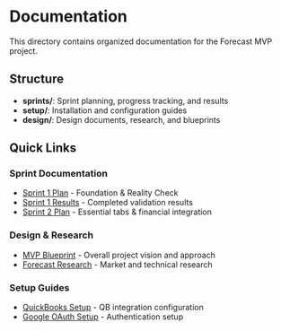 # Documentation

This directory contains organized documentation for the Forecast MVP project.

## Structure

- **sprints/**: Sprint planning, progress tracking, and results
- **setup/**: Installation and configuration guides  
- **design/**: Design documents, research, and blueprints

## Quick Links

### Sprint Documentation
- [Sprint 1 Plan](sprints/SPRINT_1_PLAN.md) - Foundation & Reality Check
- [Sprint 1 Results](sprints/SPRINT_1_RESULTS.md) - Completed validation results
- [Sprint 2 Plan](sprints/SPRINT_2_PLAN.md) - Essential tabs & financial integration

### Design & Research
- [MVP Blueprint](design/FORECAST_MVP_BLUEPRINT.md) - Overall project vision and approach
- [Forecast Research](design/FORECAST_RESEARCH.md) - Market and technical research

### Setup Guides
- [QuickBooks Setup](setup/QUICKBOOKS_SETUP.md) - QB integration configuration
- [Google OAuth Setup](setup/GOOGLE_SETUP_INSTRUCTIONS.md) - Authentication setup